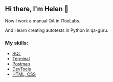 ## Hi there, I'm Helen 👋


Now I work a manual QA in ITooLabs.

And I learn creating autotests in Python in qa-guru.

### My skills:
* [SQL](https://github.com/Bezgubenko-Elena/Sql.git)
* [Terminal](https://github.com/Bezgubenko-Elena/Terminal.git)
* [Postman](https://github.com/Bezgubenko-Elena/Postman.git)
* [DevTools](https://github.com/Bezgubenko-Elena/Devtools.git)
* [HTML, CSS](https://github.com/Bezgubenko-Elena/Layout_learning.git)
